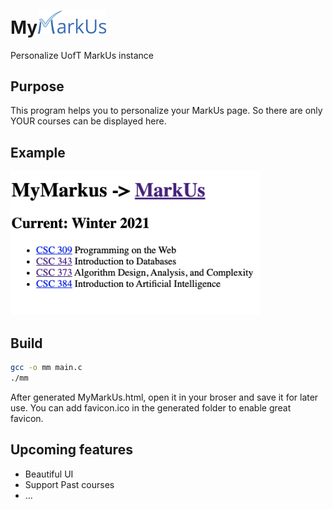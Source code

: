 # My<img src="./markus.png" width="110"/>
Personalize UofT MarkUs instance

## Purpose
This program helps you to personalize your MarkUs page. So there are only YOUR courses can be displayed here.

## Example
<img src="./example.png" width="400"/>

## Build
```bash
gcc -o mm main.c
./mm
```
After generated MyMarkUs.html, open it in your broser and save it for later use. You can add favicon.ico in the generated folder to enable great favicon.

## Upcoming features
- Beautiful UI
- Support Past courses
- ...
